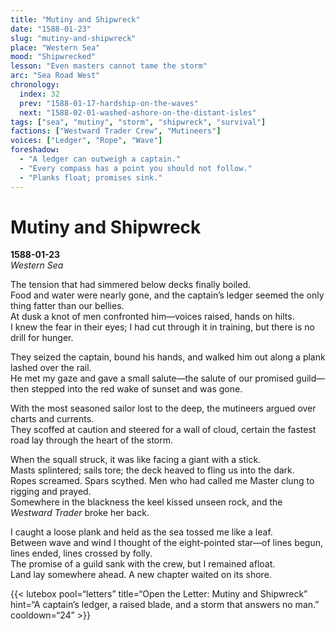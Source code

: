 ```yaml
---
title: "Mutiny and Shipwreck"
date: "1588-01-23"
slug: "mutiny-and-shipwreck"
place: "Western Sea"
mood: "Shipwrecked"
lesson: "Even masters cannot tame the storm"
arc: "Sea Road West"
chronology:
  index: 32
  prev: "1588-01-17-hardship-on-the-waves"
  next: "1588-02-01-washed-ashore-on-the-distant-isles"
tags: ["sea", "mutiny", "storm", "shipwreck", "survival"]
factions: ["Westward Trader Crew", "Mutineers"]
voices: ["Ledger", "Rope", "Wave"]
foreshadow:
  - "A ledger can outweigh a captain."
  - "Every compass has a point you should not follow."
  - "Planks float; promises sink."
---
```


# Mutiny and Shipwreck  
**1588-01-23**  
*Western Sea*

The tension that had simmered below decks finally boiled.  
Food and water were nearly gone, and the captain’s ledger seemed the only thing fatter than our bellies.  
At dusk a knot of men confronted him—voices raised, hands on hilts.  
I knew the fear in their eyes; I had cut through it in training, but there is no drill for hunger.

They seized the captain, bound his hands, and walked him out along a plank lashed over the rail.  
He met my gaze and gave a small salute—the salute of our promised guild—then stepped into the red wake of sunset and was gone.

With the most seasoned sailor lost to the deep, the mutineers argued over charts and currents.  
They scoffed at caution and steered for a wall of cloud, certain the fastest road lay through the heart of the storm.

When the squall struck, it was like facing a giant with a stick.  
Masts splintered; sails tore; the deck heaved to fling us into the dark.  
Ropes screamed. Spars scythed. Men who had called me Master clung to rigging and prayed.  
Somewhere in the blackness the keel kissed unseen rock, and the *Westward Trader* broke her back.

I caught a loose plank and held as the sea tossed me like a leaf.  
Between wave and wind I thought of the eight-pointed star—of lines begun, lines ended, lines crossed by folly.  
The promise of a guild sank with the crew, but I remained afloat.  
Land lay somewhere ahead. A new chapter waited on its shore.

{{< lutebox pool=“letters” title=“Open the Letter: Mutiny and Shipwreck” hint=“A captain’s ledger, a raised blade, and a storm that answers no man.” cooldown=“24” >}}
